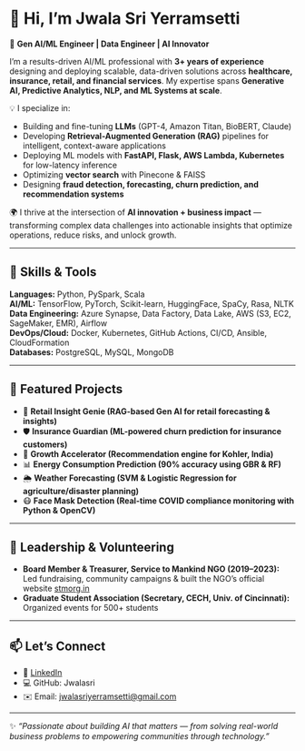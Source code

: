 # 👋 Hi, I’m Jwala Sri Yerramsetti  

🚀 **Gen AI/ML Engineer | Data Engineer | AI Innovator**  

I’m a results-driven AI/ML professional with **3+ years of experience** designing and deploying scalable, data-driven solutions across **healthcare, insurance, retail, and financial services**. My expertise spans **Generative AI, Predictive Analytics, NLP, and ML Systems at scale**.  

💡 I specialize in:  
- Building and fine-tuning **LLMs** (GPT-4, Amazon Titan, BioBERT, Claude)  
- Developing **Retrieval-Augmented Generation (RAG)** pipelines for intelligent, context-aware applications  
- Deploying ML models with **FastAPI, Flask, AWS Lambda, Kubernetes** for low-latency inference  
- Optimizing **vector search** with Pinecone & FAISS  
- Designing **fraud detection, forecasting, churn prediction, and recommendation systems**  

🌍 I thrive at the intersection of **AI innovation + business impact** — transforming complex data challenges into actionable insights that optimize operations, reduce risks, and unlock growth.  

---

## 🔧 Skills & Tools
**Languages:** Python, PySpark, Scala  
**AI/ML:** TensorFlow, PyTorch, Scikit-learn, HuggingFace, SpaCy, Rasa, NLTK  
**Data Engineering:** Azure Synapse, Data Factory, Data Lake, AWS (S3, EC2, SageMaker, EMR), Airflow  
**DevOps/Cloud:** Docker, Kubernetes, GitHub Actions, CI/CD, Ansible, CloudFormation  
**Databases:** PostgreSQL, MySQL, MongoDB  

---

## 📌 Featured Projects
- 🛒 **Retail Insight Genie (RAG-based Gen AI for retail forecasting & insights)**  
- 🛡️ **Insurance Guardian (ML-powered churn prediction for insurance customers)**  
- 🔧 **Growth Accelerator (Recommendation engine for Kohler, India)**  
- 📊 **Energy Consumption Prediction (90% accuracy using GBR & RF)**  
- 🌦️ **Weather Forecasting (SVM & Logistic Regression for agriculture/disaster planning)**  
- 😷 **Face Mask Detection (Real-time COVID compliance monitoring with Python & OpenCV)**  

---

## 🌱 Leadership & Volunteering
- **Board Member & Treasurer, Service to Mankind NGO (2019–2023):** Led fundraising, community campaigns & built the NGO’s official website [stmorg.in](https://stmorg.in/)  
- **Graduate Student Association (Secretary, CECH, Univ. of Cincinnati):** Organized events for 500+ students  

---

## 📫 Let’s Connect
- 💼 [LinkedIn](https://www.linkedin.com/in/jwalasri-yerramsetti-840593226/)  
- 💻 GitHub: Jwalasri 
- ✉️ Email: jwalasriyerramsetti@gmail.com  

---

✨ *“Passionate about building AI that matters — from solving real-world business problems to empowering communities through technology.”*  
